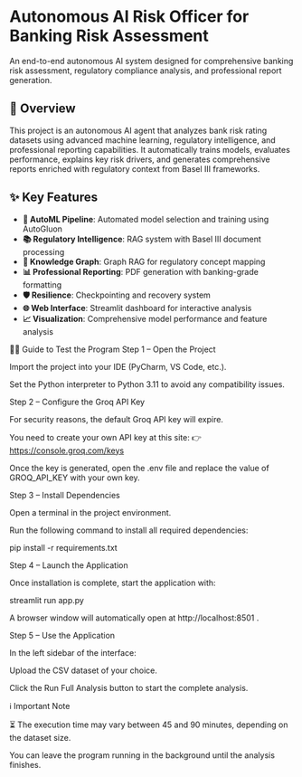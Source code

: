 # Autonomous AI Risk Officer for Banking Risk Assessment

An end-to-end autonomous AI system designed for comprehensive banking risk assessment, regulatory compliance analysis, and professional report generation.

## 🚀 Overview

This project is an autonomous AI agent that analyzes bank risk rating datasets using advanced machine learning, regulatory intelligence, and professional reporting capabilities. It automatically trains models, evaluates performance, explains key risk drivers, and generates comprehensive reports enriched with regulatory context from Basel III frameworks.

## ✨ Key Features

- **🤖 AutoML Pipeline**: Automated model selection and training using AutoGluon
- **📚 Regulatory Intelligence**: RAG system with Basel III document processing
- **🧠 Knowledge Graph**: Graph RAG for regulatory concept mapping
- **📊 Professional Reporting**: PDF generation with banking-grade formatting
- **🛡️ Resilience**: Checkpointing and recovery system
- **🌐 Web Interface**: Streamlit dashboard for interactive analysis
- **📈 Visualization**: Comprehensive model performance and feature analysis

🚀🚀 Guide to Test the Program
Step 1 – Open the Project

Import the project into your IDE (PyCharm, VS Code, etc.).

Set the Python interpreter to Python 3.11 to avoid any compatibility issues.

Step 2 – Configure the Groq API Key

For security reasons, the default Groq API key will expire.

You need to create your own API key at this site: 👉 https://console.groq.com/keys

Once the key is generated, open the .env file and replace the value of GROQ_API_KEY with your own key.

Step 3 – Install Dependencies

Open a terminal in the project environment.

Run the following command to install all required dependencies:

pip install -r requirements.txt

Step 4 – Launch the Application

Once installation is complete, start the application with:

streamlit run app.py


A browser window will automatically open at http://localhost:8501
.

Step 5 – Use the Application

In the left sidebar of the interface:

Upload the CSV dataset of your choice.

Click the Run Full Analysis button to start the complete analysis.

ℹ️ Important Note

⏳ The execution time may vary between 45 and 90 minutes, depending on the dataset size.

You can leave the program running in the background until the analysis finishes.
